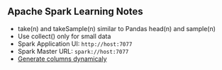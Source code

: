 ## Apache Spark Learning Notes
- take(n) and takeSample(n) similar to Pandas head(n) and sample(n)
- Use collect() only for small data
- Spark Application UI: `http://host:7077`
- Spark Master URL: `spark://host:7077`
- [Generate columns dynamicaly](https://stackoverflow.com/questions/46155079/creating-multiple-columns-in-spark-dataframe-dynamically)
